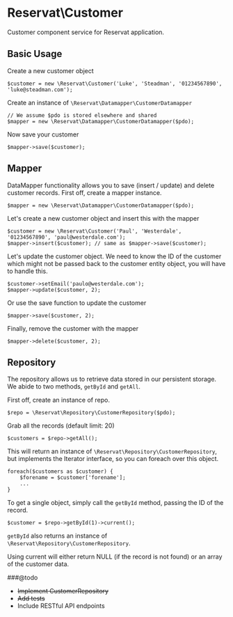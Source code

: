 # Reservat\Customer

Customer component service for Reservat application.

## Basic Usage

Create a new customer object

```
$customer = new \Reservat\Customer('Luke', 'Steadman', '01234567890', 'luke@steadman.com');
```

Create an instance of `\Reservat\Datamapper\CustomerDatamapper`

```
// We assume $pdo is stored elsewhere and shared
$mapper = new \Reservat\Datamapper\CustomerDatamapper($pdo);
```

Now save your customer

```
$mapper->save($customer);
```

## Mapper

DataMapper functionality allows you to save (insert / update) and delete customer records. First off, create a mapper instance.

```
$mapper = new \Reservat\Datamapper\CustomerDatamapper($pdo);
```

Let's create a new customer object and insert this with the mapper

```
$customer = new \Reservat\Customer('Paul', 'Westerdale', '01234567890', 'paul@westerdale.com');
$mapper->insert($customer); // same as $mapper->save($customer);
```

Let's update the customer object. We need to know the ID of the customer which might not be passed back to the customer
entity object, you will have to handle this.

```
$customer->setEmail('paulo@westerdale.com');
$mapper->update($customer, 2);
```

Or use the save function to update the customer

```
$mapper->save($customer, 2);
```

Finally, remove the customer with the mapper

```
$mapper->delete($customer, 2);
```

## Repository

The repository allows us to retrieve data stored in our persistent storage. We abide to two methods, `getById` and `getAll`.

First off, create an instance of repo.

```
$repo = \Reservat\Repository\CustomerRepository($pdo);
```

Grab all the records (default limit: 20)

```
$customers = $repo->getAll();
```

This will return an instance of `\Reservat\Repository\CustomerRepository`, but implements the Iterator interface, so you can foreach over this object.

```
foreach($customers as $customer) {
    $forename = $customer['forename'];
    ...
}
```

To get a single object, simply call the `getById` method, passing the ID of the record.

```
$customer = $repo->getById(1)->current();
```

`getById` also returns an instance of `\Reservat\Repository\CustomerRepository`.

Using current will either return NULL (if the record is not found) or an array of the customer data.



###@todo

- <del>Implement CustomerRepository</del>
- <del>Add tests</del>
- Include RESTful API endpoints
